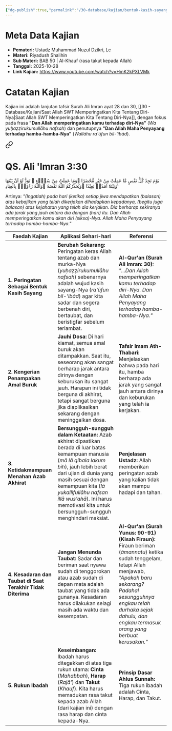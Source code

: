 ```yaml
---
{"dg-publish":true,"permalink":"/30-database/kajian/bentuk-kasih-sayang-allah-yang-tidak-terduga/","tags":["kajian"]}
---
```





# Meta Data Kajian 
<div><ul class="dataview list-view-ul"><li><span><strong>Pemateri:</strong> Ustadz Muhammad Nuzul Dzikri, Lc</span></li><li><span><strong>Materi:</strong> Riyadush Shalihin</span></li><li><span><strong>Sub Materi:</strong> BAB 50 | Al-Khauf (rasa takut kepada Allah)</span></li><li><span><strong>Tanggal:</strong> 2025-10-28</span></li><li><span><strong>Link Kajian:</strong> <a rel="noopener nofollow" class="external-link" href="https://www.youtube.com/watch?v=HmK2kPXLVMk" target="_blank">https://www.youtube.com/watch?v=HmK2kPXLVMk</a></span></li></ul></div>

# Catatan Kajian
Kajian ini adalah lanjutan tafsir Surah Ali Imran ayat 28 dan 30, [[30 - Database/Kajian/Saat Allah SWT Memperingatkan Kita Tentang Diri-Nya\|Saat Allah SWT Memperingatkan Kita Tentang Diri-Nya]], dengan fokus pada frasa **"Dan Allah memperingatkan kamu terhadap diri-Nya"** (_Wa yuḥaẓẓirukumullāhu nafsah_) dan penutupnya **"Dan Allah Maha Penyayang terhadap hamba-hamba-Nya"** (_Wallāhu ra'ūfun bil-'ibād_).

<div class="transclusion internal-embed is-loaded"><a class="markdown-embed-link" href="/30-database/al-quran/all-surah/#qs-ali-imran-3-30" aria-label="Open link"><svg xmlns="http://www.w3.org/2000/svg" width="24" height="24" viewBox="0 0 24 24" fill="none" stroke="currentColor" stroke-width="2" stroke-linecap="round" stroke-linejoin="round" class="svg-icon lucide-link"><path d="M10 13a5 5 0 0 0 7.54.54l3-3a5 5 0 0 0-7.07-7.07l-1.72 1.71"></path><path d="M14 11a5 5 0 0 0-7.54-.54l-3 3a5 5 0 0 0 7.07 7.07l1.71-1.71"></path></svg></a><div class="markdown-embed">



# QS. Ali 'Imran 3:30
يَوْمَ تَجِدُ كُلُّ نَفْسٍ مَّا عَمِلَتْ مِنْ خَيْرٍ مُّحْضَرًا  ۛوَمَا عَمِلَتْ مِنْ سُوْۤءٍ ۛ تَوَدُّ لَوْ اَنَّ بَيْنَهَا وَبَيْنَهٗٓ اَمَدًاۢ بَعِيْدًا ۗوَيُحَذِّرُكُمُ اللّٰهُ نَفْسَهٗ ۗوَاللّٰهُ رَءُوْفٌۢ بِالْعِبَادِ ࣖ

Artinya: *"(Ingatlah) pada hari (ketika) setiap jiwa mendapatkan (balasan) atas kebajikan yang telah dikerjakan dihadapkan kepadanya, (begitu juga balasan) atas kejahatan yang telah dia kerjakan. Dia berharap sekiranya ada jarak yang jauh antara dia dengan (hari) itu. Dan Allah memperingatkan kamu akan diri (siksa)-Nya. Allah Maha Penyayang terhadap hamba-hamba-Nya."*



</div></div>


| **Faedah Kajian**                                           | **Aplikasi Sehari-hari**                                                                                                                                                                                                                                                                                                          | **Referensi**                                                                                                                                                                                                                                                     |
| ----------------------------------------------------------- | --------------------------------------------------------------------------------------------------------------------------------------------------------------------------------------------------------------------------------------------------------------------------------------------------------------------------------- | ----------------------------------------------------------------------------------------------------------------------------------------------------------------------------------------------------------------------------------------------------------------- |
| **1. Peringatan Sebagai Bentuk Kasih Sayang**               | **Berubah Sekarang:** Peringatan keras Allah tentang azab dan murka-Nya (_yuḥaẓẓirukumullāhu nafsah_) sebenarnya adalah wujud kasih sayang-Nya (_ra'ūfun bil-'ibād_) agar kita sadar dan segera berbenah diri, bertaubat, dan beristigfar sebelum terlambat.                                                                      | **Al-Qur'an (Surah Ali Imran: 30):** _"...Dan Allah memperingatkan kamu terhadap diri-Nya. Dan Allah Maha Penyayang terhadap hamba-hamba-Nya."_                                                                                                                   |
| **2. Kengerian Penampakan Amal Buruk**                      | **Jauhi Dosa:** Di hari kiamat, semua amal buruk akan ditampakkan. Saat itu, seseorang akan sangat berharap jarak antara dirinya dengan keburukan itu sangat jauh. Harapan ini tidak berguna di akhirat, tetapi sangat berguna jika diaplikasikan sekarang dengan meninggalkan dosa.                                              | **Tafsir Imam Ath-Thabari:** Menjelaskan bahwa pada hari itu, hamba berharap ada jarak yang sangat jauh antara dirinya dan keburukan yang telah ia kerjakan.                                                                                                      |
| **3. Ketidakmampuan Menahan Azab Akhirat**                  | **Bersungguh-sungguh dalam Ketaatan:** Azab akhirat dipastikan berada di luar batas kemampuan manusia (_mā lā qibala lakum bih_), jauh lebih berat dari ujian di dunia yang masih sesuai dengan kemampuan kita (_lā yukallifullāhu nafsan illā wus'ahā_). Ini harus memotivasi kita untuk bersungguh-sungguh menghindari maksiat. | **Penjelasan Ustadz:** Allah memberikan peringatan azab yang kalian tidak akan mampu hadapi dan tahan.                                                                                                                                                            |
| **4. Kesadaran dan Taubat di Saat Terakhir Tidak Diterima** | **Jangan Menunda Taubat:** Sadar dan beriman saat nyawa sudah di tenggorokan atau azab sudah di depan mata adalah taubat yang tidak ada gunanya. Kesadaran harus dilakukan selagi masih ada waktu dan kesempatan.                                                                                                                 | **Al-Qur'an (Surah Yunus: 90-91) (Kisah Firaun):** Firaun beriman (_āmannatu_) ketika sudah tenggelam, tetapi Allah menjawab, _"Apakah baru sekarang? Padahal sesungguhnya engkau telah durhaka sejak dahulu, dan engkau termasuk orang yang berbuat kerusakan."_ |
| **5. Rukun Ibadah**                                         | **Keseimbangan:** Ibadah harus ditegakkan di atas tiga rukun utama: **Cinta** (_Mahabbah_), **Harap** (_Rajā'_) dan **Takut** (_Khauf_). Kita harus memadukan rasa takut kepada azab Allah (dari kajian ini) dengan rasa harap dan cinta kepada-Nya.                                                                              | **Prinsip Dasar Ahlus Sunnah:** Tiga rukun ibadah adalah Cinta, Harap, dan Takut.                                                                                                                                                                                 |
 
 